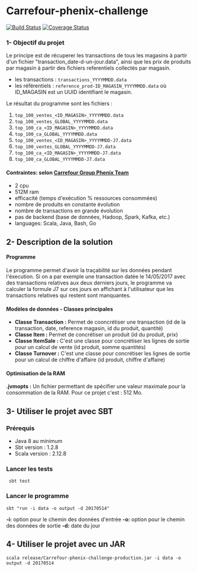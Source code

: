 # Carrefour-phenix-challenge

[![Build Status](https://travis-ci.org/MourabitElBachir/Carrefour-phenix-challenge.svg?branch=master)](https://travis-ci.org/MourabitElBachir/Carrefour-phenix-challenge)
[![Coverage Status](https://coveralls.io/repos/github/MourabitElBachir/Carrefour-phenix-challenge/badge.svg?branch=master)](https://coveralls.io/github/MourabitElBachir/Carrefour-phenix-challenge?branch=master)

### 1- Objectif du projet 

Le principe est de récuperer les transactions de tous les magasins à partir d'un fichier "transaction_date-d-un-jour.data", ainsi que les prix de produits par magasin à partir des fichiers referentiels collectés par magasin.

  - les transactions : `transactions_YYYYMMDD.data`
  - les référentiels : `reference_prod-ID_MAGASIN_YYYYMMDD.data` où ID_MAGASIN est un UUID identifiant le magasin.
  
Le résultat du programme sont les fichiers :

1. `top_100_ventes_<ID_MAGASIN>_YYYYMMDD.data` 
2. `top_100_ventes_GLOBAL_YYYYMMDD.data`
3. `top_100_ca_<ID_MAGASIN>_YYYYMMDD.data`
4. `top_100_ca_GLOBAL_YYYYMMDD.data`
5. `top_100_ventes_<ID_MAGASIN>_YYYYMMDD-J7.data` 
6. `top_100_ventes_GLOBAL_YYYYMMDD-J7.data`
7. `top_100_ca_<ID_MAGASIN>_YYYYMMDD-J7.data`
8. `top_100_ca_GLOBAL_YYYYMMDD-J7.data`

#### Contraintes: selon [Carrefour Group Phenix Team](https://github.com/Carrefour-Group/phenix-challenge)

- 2 cpu 
- 512M ram 
- efficacité (temps d'exécution % ressources consommées)
- nombre de produits en constante évolution
- nombre de transactions en grande évolution
- pas de backend (base de données, Hadoop, Spark, Kafka, etc.)
- languages: Scala, Java, Bash, Go


## 2- Description de la solution

#### Programme

Le programme permet d'avoir la traçabilité sur les données pendant l'éxecution. Si on a par exemple une transaction datée le 14/05/2017 avec des transactions relatives aux deux derniers jours, le programme va calculer la formule J7 sur ces jours en affichant à l'utilisateur que les transactions relatives qui restent sont manquantes.

#### Modèles de données - Classes principales

- <b>Classe Transaction :</b> Permet de cooncrétiser une transaction (id de la transaction, date, reference magasin, id du produit, quantité)
- <b>Classe Item :</b> Permet de concrétiser un produit (id du produit, prix)
- <b>Classe ItemSale :</b> C'est une classe pour concrétiser les lignes de sortie pour un calcul de vente (id produit, somme quantités)
- <b>Classe Turnover :</b> C'est une classe pour concrétiser les lignes de sortie pour un calcul de chiffre d'affaire (id produit, chiffre d'affaire)


#### Optimisation de la RAM

 <b>.jvmopts :</b> Un fichier permettant de spécifier une valeur maximale pour la consommation de la RAM. Pour ce projet c'est : 512 Mo. 
 

## 3- Utiliser le projet avec SBT

### Prérequis

 - Java 8 au minimum
 - Sbt version : 1.2.8
 - Scala version : 2.12.8
 

### Lancer les tests
```
 sbt test
```

### Lancer le programme
```
sbt "run -i data -o output -d 20170514" 
```

<b>-i:</b> option pour le chemin des données d'entrée
<b>-o:</b> option pour le chemin des données de sortie 
<b>-d:</b> date du jour

## 4- Utiliser le projet avec un JAR
```
scala release/Carrefour-phenix-challenge-production.jar -i data -o output -d 20170514
```


